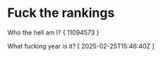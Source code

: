 # Fuck the rankings

Who the hell am I?
{ 11094573 }

What fucking year is it?
[ 2025-02-25T15:46:40Z ]
